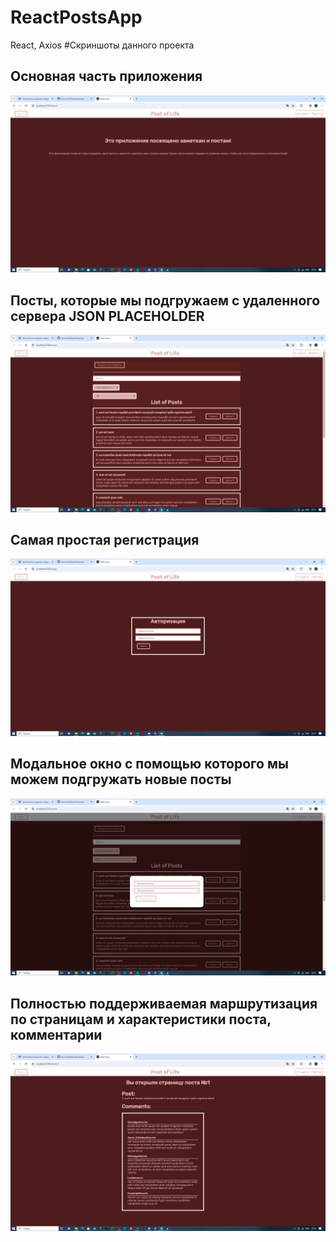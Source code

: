 # ReactPostsApp
React, Axios
#Скриншоты данного проекта

<h2>Основная часть приложения</h2>
<img src="https://github.com/flavokrkkk/ReactPostsApp/blob/main/scrins/2023-12-15_23-58-48.png">

<h2>Посты, которые мы подгружаем с удаленного сервера JSON PLACEHOLDER</h2>
<img src="https://github.com/flavokrkkk/ReactPostsApp/blob/main/scrins/2023-12-15_23-57-41.png">

<h2>Самая простая регистрация </h2>
<img src="https://github.com/flavokrkkk/ReactPostsApp/blob/main/scrins/2023-12-15_23-57-25.png">

<h2>Модальное окно с помощью которого мы можем подгружать новые посты</h2>
<img src="https://github.com/flavokrkkk/ReactPostsApp/blob/main/scrins/2023-12-15_23-57-49.png">

<h2>Полностью поддерживаемая маршрутизация по страницам и характеристики поста, комментарии</h2>
<img src="https://github.com/flavokrkkk/ReactPostsApp/blob/main/scrins/2023-12-15_23-58-39.png">





